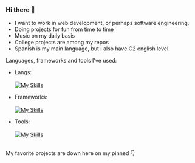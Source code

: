 ### Hi there 👋

+ I want to work in web development, or perhaps software engineering.
+ Doing projects for fun from time to time
+ Music on my daily basis
+ College projects are among my repos
+ Spanish is my main language, but I also have C2 english level.

Languages, frameworks and tools I've used:</br>
+ Langs:\
    \
    [![My Skills](https://skillicons.dev/icons?i=py,c,java,js,ts,css,html,md,kotlin)](https://skillicons.dev)
+ Frameworks:\
    \
    [![My Skills](https://skillicons.dev/icons?i=bootstrap,express,vue)](https://skillicons.dev)
    
+ Tools:\
    \
    [![My Skills](https://skillicons.dev/icons?i=vscode,github,mysql,postgres,vercel,mongodb,androidstudio)](https://skillicons.dev) 
</br>
My favorite projects are down here on my pinned 👇

